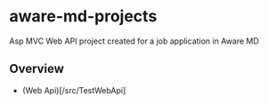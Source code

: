 # aware-md-projects
Asp MVC Web API project created for a job application in Aware MD

## Overview

- (Web Api)[/src/TestWebApi]
